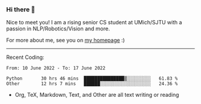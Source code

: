 ### Hi there 👋

Nice to meet you! I am a rising senior CS student at UMich/SJTU with a passion in NLP/Robotics/Vision and more. 

For more about me, see you on [my homepage](https://jiayipan.me) :)

---

Recent Coding:
<!--START_SECTION:waka-->

```text
From: 10 June 2022 - To: 17 June 2022

Python       30 hrs 46 mins  ███████████████▒░░░░░░░░░   61.83 %
Other        12 hrs 7 mins   ██████░░░░░░░░░░░░░░░░░░░   24.36 %
```

<!--END_SECTION:waka-->
- Org, TeX, Markdown, Text, and Other are all text writing or reading
